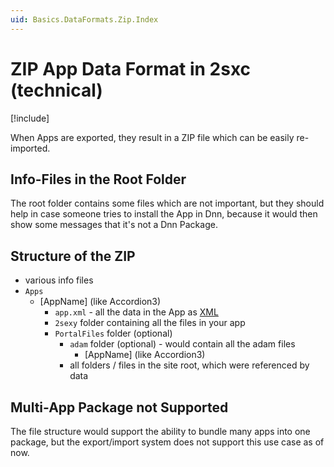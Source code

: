 ```yaml
---
uid: Basics.DataFormats.Zip.Index
---
```


# ZIP App Data Format in 2sxc (technical)

[!include[](~/pages/basics/stack/_shared-float-summary.md)]
<style>.context-box-summary .data-all { visibility: visible; } </style>

When Apps are exported, they result in a ZIP file which can be easily re-imported. 

## Info-Files in the Root Folder

The root folder contains some files which are not important, but they should help in case someone tries to install the App in Dnn, because it would then show some messages that it's not a Dnn Package. 


## Structure of the ZIP

* various info files
* `Apps`
    * [AppName] (like Accordion3)
        * `app.xml` - all the data in the App as [XML](xref:Basics.DataFormats.Xml.AppData.Index)
        * `2sexy` folder containing all the files in your app
        * `PortalFiles` folder (optional)
            * `adam` folder (optional) - would contain all the adam files
                * [AppName] (like Accordion3)
            * all folders / files in the site root, which were referenced by data



## Multi-App Package not Supported

The file structure would support the ability to bundle many apps into one package, but the export/import system does not support this use case as of now.
